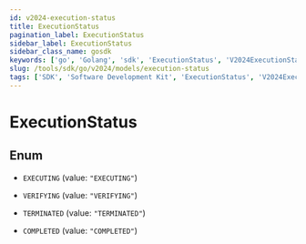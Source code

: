 ```yaml
---
id: v2024-execution-status
title: ExecutionStatus
pagination_label: ExecutionStatus
sidebar_label: ExecutionStatus
sidebar_class_name: gosdk
keywords: ['go', 'Golang', 'sdk', 'ExecutionStatus', 'V2024ExecutionStatus'] 
slug: /tools/sdk/go/v2024/models/execution-status
tags: ['SDK', 'Software Development Kit', 'ExecutionStatus', 'V2024ExecutionStatus']
---
```


# ExecutionStatus

## Enum


* `EXECUTING` (value: `"EXECUTING"`)

* `VERIFYING` (value: `"VERIFYING"`)

* `TERMINATED` (value: `"TERMINATED"`)

* `COMPLETED` (value: `"COMPLETED"`)


